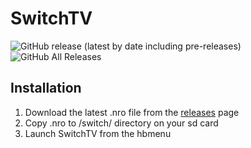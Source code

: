 # SwitchTV
![GitHub release (latest by date including pre-releases)](https://img.shields.io/github/v/release/butforme/SwitchTV?include_prereleases&style=flat-square) ![GitHub All Releases](https://img.shields.io/github/downloads/butforme/SwitchTV/total?style=flat-square)

## Installation

1. Download the latest .nro file from the [releases](https://github.com/butforme/SwitchTV/releases) page
2. Copy .nro to /switch/ directory on your sd card
3. Launch SwitchTV from the hbmenu

